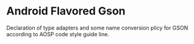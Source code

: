 # Android Flavored Gson

Declaration of type adapters and some name conversion plicy for GSON according to AOSP code style guide line.
